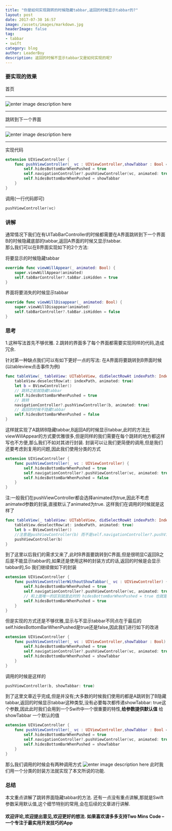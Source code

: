 ```yaml
---
title: "你是如何实现跳转的时候隐藏tabbar,返回的时候显示tabbar的?"
layout: post
date: 2017-07-30 16:57
image: /assets/images/markdown.jpg
headerImage: false
tag:
- tabbar
- swift
category: blog
author: LeaderBoy
description: 返回的时候不显示tabbar又是如何实现的呢?
---
```

### 要实现的效果
首页


----------


![enter image description here](http://oikehvl7k.bkt.clouddn.com/blog_hideTabbar1.png)


----------


跳转到下一个界面


----------


![enter image description here](http://oikehvl7k.bkt.clouddn.com/blog_hideTabbar2.png)


----------
实现代码
```swift
extension UIViewController {
    func pushViewController(_ vc : UIViewController,showTabbar : Bool = true) {
        self.hidesBottomBarWhenPushed = true
        self.navigationController?.pushViewController(vc, animated: true)
        self.hidesBottomBarWhenPushed = showTabbar
    }
}
```
调用(一行代码即可)
```swift
pushViewController(vc)
```

### 讲解
通常情况下我们在有UITabBarController的时候都需要在A界面跳转到下一个界面B的时候隐藏底部的tabbar,返回A界面的时候又显示tabbar.  
那么我们可以在B界面实现如下的2个方法:

将要显示的时候隐藏tabbar
```swift
override func viewWillAppear(_ animated: Bool) {
    super.viewWillAppear(animated)
    self.tabBarController?.tabBar.isHidden = true
}
```
界面将要消失的时候显示tabbar
```swift
override func viewWillDisappear(_ animated: Bool) {
    super.viewWillDisappear(animated)
    self.tabBarController?.tabBar.isHidden = false
}
```
### 思考
1.这种写法首先不够优雅.
2.跳转的界面多了每个界面都需要实现同样的代码,造成冗余.

针对第一种缺点我们可以有如下更好一点的写法:
在A界面将要跳转到B界面时候(以tableview点击事件为例)
```swift
func tableView(_ tableView: UITableView, didSelectRowAt indexPath: IndexPath) {
    tableView.deselectRow(at: indexPath, animated: true)
    let b = BViewController()
    // 跳转之前就隐藏tabbar
    self.hidesBottomBarWhenPushed = true
    // 跳转
    navigationController?.pushViewController(b, animated: true)
    // 返回的时候不隐藏tabbar
    self.hidesBottomBarWhenPushed = false
}
```
这样就实现了A跳转B隐藏tabbar,B返回A的时候显示tabbar,此时的方法比viewWillAppear的方式要优雅很多,但是同样的我们需要在每个跳转的地方都这样写也不方便,那么我们不如对其进行封装.
封装可以让我们更简便的调用,但是我们还要考虑到复用的问题,因此我们使用分类的方式
```swift
extension UIViewController {
    func pushViewController(_ vc : UIViewController) {
        self.hidesBottomBarWhenPushed = true
        self.navigationController?.pushViewController(vc, animated: true)
        self.hidesBottomBarWhenPushed = false
    }
}
```
注:一般我们在pushViewController都会选择animated为true,因此不考虑animated参数的封装,直接默认了animated为true.
这样我们在调用的时候就是这样了
```swift
func tableView(_ tableView: UITableView, didSelectRowAt indexPath: IndexPath) {
    tableView.deselectRow(at: indexPath, animated: true)
    let b = BViewController()
    //注意是pushViewController(b) 而不是self.navigationController?.pushViewController(b),因为里面已经封装了navigationController的跳转
    pushViewController(b)
}
```
到了这里以后我们的需求又来了,此时B界面要跳转到C界面,但是很明显C返回B之后是不能显示tabbar的,如果还是使用这种的封装方式的话,返回的时候是会显示tabbar的,So 我们继续做如下的封装

```swift
extension UIViewController {
    func pushViewControllerWithoutShowTabbar(_ vc : UIViewController) {
        self.hidesBottomBarWhenPushed = true
        self.navigationController?.pushViewController(vc, animated: true)
        // 和上面唯一的区别就是此时的 hidesBottomBarWhenPushed = true 也就是说返回的时候隐藏tabbar
        self.hidesBottomBarWhenPushed = true
    }
}
```

但是实现的方式还是不够优雅,显示与不显示tabbar不同点在于最后的self.hidesBottomBarWhenPushed是true还是false,因此我们进行如下的改进
```swift
extension UIViewController {
    func pushViewController(_ vc : UIViewController,showTabbar : Bool) {
        self.hidesBottomBarWhenPushed = true
        self.navigationController?.pushViewController(vc, animated: true)
        self.hidesBottomBarWhenPushed = showTabbar
    }
}
```
调用的时候是这样的
```swift
pushViewController(b, showTabbar: true)
```
到了这里文章近乎完成,但是并没有;大多数的时候我们使用的都是A跳转到了B隐藏tabbar,返回的时候显示tabbar这种类型,没有必要每次都传递showTabbar: true这个参数,因此此时我们会用到一个Swift中一个很重要的特性,**给参数提供默认值**
给showTabbar 一个默认的值
```swift
extension UIViewController {
    func pushViewController(_ vc : UIViewController,showTabbar : Bool = true) {
        self.hidesBottomBarWhenPushed = true
        self.navigationController?.pushViewController(vc, animated: true)
        self.hidesBottomBarWhenPushed = showTabbar
    }
}
```
那么我们调用的时候会有两种调用方式
![enter image description here](http://oikehvl7k.bkt.clouddn.com/blog_hideTabbar3.png)
此时我们用一个分类的封装方法就实现了本文所说的功能.

### 总结
本文重点讲解了跳转界面隐藏tabbar的方法.
还有一点没有重点讲解,那就是Swift参数采用默认值,这个细节特别的常用,会在后续的文章进行讲解.

#### 欢迎评论,欢迎提出意见,欢迎更好的想法. 如果喜欢请多多支持**Two Mins Code** – 一个专注于最实用开发技巧的App








